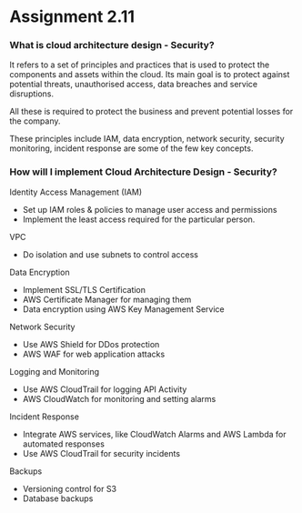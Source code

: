 # Assignment 2.11

### What is cloud architecture design - Security?

It refers to a set of principles and practices that is used to protect the components and assets within the cloud. Its main goal is to protect against potential threats, unauthorised access, data breaches and service disruptions.

All these is required to protect the business and prevent potential losses for the company.

These principles include IAM, data encryption, network security, security monitoring, incident response are some of the few key concepts.

### How will I implement Cloud Architecture Design - Security?

Identity Access Management (IAM)
- Set up IAM roles & policies to manage user access and permissions
- Implement the least access required for the particular person.

VPC
- Do isolation and use subnets to control access

Data Encryption
- Implement SSL/TLS Certification
- AWS Certificate Manager for managing them
- Data encryption using AWS Key Management Service

Network Security
- Use AWS Shield for DDos protection
- AWS WAF for web application attacks

Logging and Monitoring
- Use AWS CloudTrail for logging API Activity
- AWS CloudWatch for monitoring and setting alarms

Incident Response
- Integrate AWS services, like CloudWatch Alarms and AWS Lambda for automated responses
- Use AWS CloudTrail for security incidents

Backups
- Versioning control for S3
- Database backups